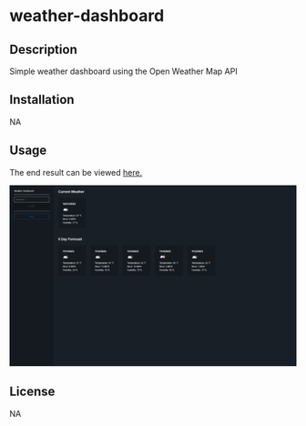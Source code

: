 # weather-dashboard

## Description
Simple weather dashboard using the Open Weather Map API

## Installation

NA

## Usage

The end result can be viewed [here.](https://jaredboehm.github.io/weather-dashboard/)

![Website Screenshot](screenshot.PNG)

## License

NA
